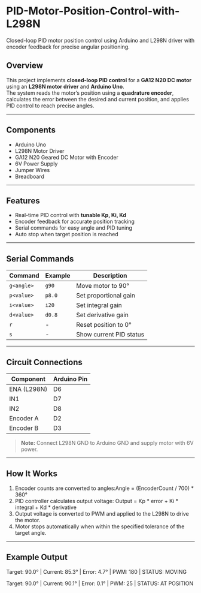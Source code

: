 # PID-Motor-Position-Control-with-L298N
Closed-loop PID motor position control using Arduino and L298N driver with encoder feedback for precise angular positioning.



## Overview
This project implements **closed-loop PID control** for a **GA12 N20 DC motor** using an **L298N motor driver** and **Arduino Uno**.  
The system reads the motor’s position using a **quadrature encoder**, calculates the error between the desired and current position, and applies PID control to reach precise angles.

---

## Components
- Arduino Uno  
- L298N Motor Driver  
- GA12 N20 Geared DC Motor with Encoder  
- 6V Power Supply  
- Jumper Wires  
- Breadboard 

---

## Features
- Real-time PID control with **tunable Kp, Ki, Kd**  
- Encoder feedback for accurate position tracking  
- Serial commands for easy angle and PID tuning  
- Auto stop when target position is reached  

---

## Serial Commands
| Command | Example | Description |
|---------|---------|-------------|
| `g<angle>` | `g90` | Move motor to 90° |
| `p<value>` | `p8.0` | Set proportional gain |
| `i<value>` | `i20` | Set integral gain |
| `d<value>` | `d0.8` | Set derivative gain |
| `r` | - | Reset position to 0° |
| `s` | - | Show current PID status |

---

## Circuit Connections

| Component | Arduino Pin |
|-----------|-------------|
| ENA (L298N) | D6 |
| IN1 | D7 |
| IN2 | D8 |
| Encoder A | D2 |
| Encoder B | D3 |

> **Note:** Connect L298N GND to Arduino GND and supply motor with 6V power.

---

## How It Works
1. Encoder counts are converted to angles:Angle = (EncoderCount / 700) * 360°
2. PID controller calculates output voltage: Output = Kp * error + Ki * integral + Kd * derivative
3. Output voltage is converted to PWM and applied to the L298N to drive the motor.  
4. Motor stops automatically when within the specified tolerance of the target angle.

---

## Example Output

Target: 90.0° | Current: 85.3° | Error: 4.7° | PWM: 180 | STATUS: MOVING

Target: 90.0° | Current: 90.1° | Error: 0.1° | PWM: 25 | STATUS: AT POSITION


